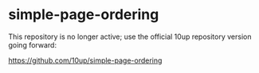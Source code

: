 simple-page-ordering
====================

This repository is no longer active; use the official 10up repository version going forward:

https://github.com/10up/simple-page-ordering
